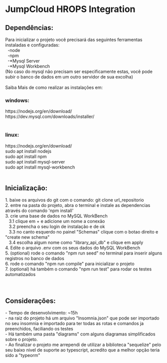 # JumpCloud HROPS Integration

<h2>Dependências:</h2>
Para inicializar o projeto você precisará das seguintes ferramentas instaladas e configuradas:<br>
&nbsp&nbsp-node<br>
&nbsp&nbsp-npm<br>
&nbsp&nbsp-*Mysql Server<br>
&nbsp&nbsp-*Mysql Workbench<br>
    (No caso do mysql não precisam ser especificamente estas, você pode subir o banco de dados em um outro servidor de sua excolha)
<br><br>
Saiba Mais de como realizar as instalações em:<br>
    <h3>windows:</h3>
        https://nodejs.org/en/download/<br>
        https://dev.mysql.com/downloads/installer/<br>
<br>
    <h3>linux:</h3>
        https://nodejs.org/en/download/<br>
        sudo apt install nodejs<br>
        sudo apt install npm<br>
        sudo apt install mysql-server<br>
        sudo apt install mysql-workbench
<br><br>
<h2>Inicialização:</h2>
1. baixe os arquivos do git com o comando: git clone url_repositorio<br>
2. entre na pasta do projeto, abra o terminal e instale as dependencias através do comando 'npm install'<br>
3. crie uma base de dados no MySQL WorkBench<br>
&nbsp&nbsp 3.1 clique em + e adicione um nome a conexão<br>
&nbsp&nbsp 3.2 preencha o seu login de instalação e de ok<br>
&nbsp&nbsp 3.3 no canto esquerdo no painel "Schemas" clique com o botao direito e "create new schema"<br>
&nbsp&nbsp 3.4 escolha algum nome como "library_api_db" e clique em apply<br>
4. Edite o arquivo .env com os seus dados do MySQL WorkBench<br>
5. (optional) rode o comando "npm run seed" no terminal para inserir alguns registros no banco de dados<br>
6. rode o comando "npm run compile" para inicializar o projeto<br>
7. (optional) há também o comando "npm run test" para rodar os testes automatizados<br>
<br><br>


<h2>Considerações:</h2>
- Tempo de desenvolvimento: ~15h<br>
- na raiz do projeto há um arquivo "Insomnia.json" que pode ser importado no seu insomnia e importado para ter todas as rotas e comandos ja preenchidos, faciliando os testes<br>
- Há também uma pasta "diagrams" com alguns diagramas simplificados sobre o projeto.<br>
- Ao finalizar o projeto me arrependi de utilizar a biblioteca "sequelize" pelo seu baixo nivel de suporte ao typescript, acredito que a melhor opção teria sido a "typeorm"<br>
